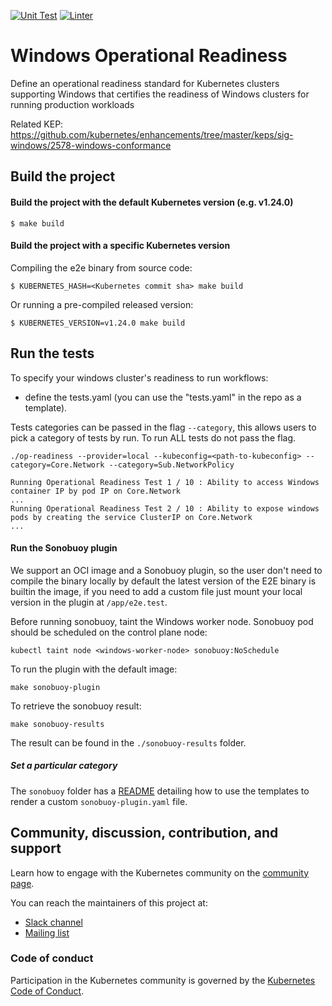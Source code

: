 [![Unit Test](https://github.com/kubernetes-sigs/windows-operational-readiness/actions/workflows/unit-tests.yml/badge.svg)](https://github.com/kubernetes-sigs/windows-operational-readiness/actions/workflows/unit-tests.yml)
[![Linter](https://github.com/kubernetes-sigs/windows-operational-readiness/actions/workflows/golangci-lint.yml/badge.svg)](https://github.com/kubernetes-sigs/windows-operational-readiness/actions/workflows/golangci-lint.yml)

# Windows Operational Readiness

Define an operational readiness standard for Kubernetes clusters supporting Windows that certifies the readiness of Windows clusters for running production workloads

Related KEP: https://github.com/kubernetes/enhancements/tree/master/keps/sig-windows/2578-windows-conformance

## Build the project

#### Build the project with the default Kubernetes version (e.g. v1.24.0)

```shell
$ make build
```
#### Build the project with a specific Kubernetes version

Compiling the e2e binary from source code:
```shell
$ KUBERNETES_HASH=<Kubernetes commit sha> make build 
```

Or running a pre-compiled released version:

```shell
$ KUBERNETES_VERSION=v1.24.0 make build 
```

## Run the tests

To specify your windows cluster's readiness to run workflows:

- define the tests.yaml (you can use the "tests.yaml" in the repo as a template).

Tests categories can be passed in the flag `--category`, this allows users to pick a category of tests by run.
To run ALL tests do not pass the flag.

```
./op-readiness --provider=local --kubeconfig=<path-to-kubeconfig> --category=Core.Network --category=Sub.NetworkPolicy

Running Operational Readiness Test 1 / 10 : Ability to access Windows container IP by pod IP on Core.Network
...
Running Operational Readiness Test 2 / 10 : Ability to expose windows pods by creating the service ClusterIP on Core.Network
...
```

#### Run the Sonobuoy plugin

We support an OCI image and a Sonobuoy plugin, so the user don't need to compile the binary locally
by default the latest version of the E2E binary is builtin the image, if you need to add a custom file
just mount your local version in the plugin at `/app/e2e.test`.

Before running sonobuoy, taint the Windows worker node. Sonobuoy pod should be scheduled on the control plane node:

```
kubectl taint node <windows-worker-node> sonobuoy:NoSchedule
```

To run the plugin with the default image:

```
make sonobuoy-plugin
```

To retrieve the sonobuoy result:

```
make sonobuoy-results
```

The result can be found in the `./sonobuoy-results` folder.

##### Set a particular category

The `sonobuoy` folder has a [README](sonobuoy/README.md) detailing how to use the templates
to render a custom `sonobuoy-plugin.yaml` file.

## Community, discussion, contribution, and support

Learn how to engage with the Kubernetes community on the [community page](http://kubernetes.io/community/).

You can reach the maintainers of this project at:

- [Slack channel](https://kubernetes.slack.com/messages/sig-windows) 
- [Mailing list](https://groups.google.com/g/kubernetes-sig-windows)

### Code of conduct

Participation in the Kubernetes community is governed by the [Kubernetes Code of Conduct](code-of-conduct.md).

[owners]: https://git.k8s.io/community/contributors/guide/owners.md
[Creative Commons 4.0]: https://git.k8s.io/website/LICENSE